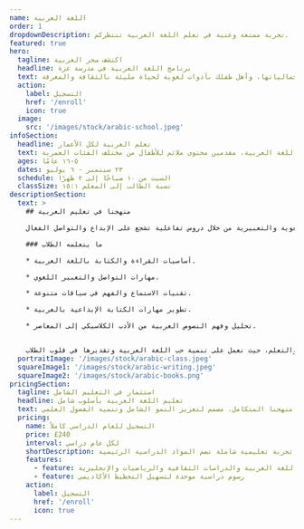```yaml
---
name: اللغة العربية
order: 1
dropdownDescription: تجربة ممتعة وغنية في تعلم اللغة العربية تنتظركم.
featured: true
hero:
  tagline: اكتشف سحر العربية
  headline: برنامج اللغة العربية في مدرسة عزة
  text: انضم إلينا في رحلة اكتشاف اللغة العربية، من أساسياتها إلى جمالياتها، وأهل طفلك بأدوات لغوية لحياة مليئة بالثقافة والمعرفة.
  action:
    label: التسجيل
    href: '/enroll'
    icon: true
  image:
    src: '/images/stock/arabic-school.jpeg'
infoSection:
  headline: تعلم العربية لكل الأعمار
  text: في برنامج عزة، نغوص في أعماق اللغة العربية، مقدمين محتوى ملائم للأطفال من مختلف الفئات العمرية.
  ages: ٥-١٦ عامًا
  dates: ٢٣ سبتمبر - ٦ يوليو
  schedule: السبت من ١٠ صباحًا إلى ٢ ظهرًا
  classSize: نسبة الطالب إلى المعلم ١٥:١
descriptionSection:
  text: >
    ## منهجنا في تعليم العربية

    يتناول منهجنا مختلف جوانب اللغة العربية، من الخط إلى فنون الكلام. نهدف إلى تنمية مهارات الطلاب اللغوية والتعبيرية من خلال دروس تفاعلية تشجع على الإبداع والتواصل الفعال.

    ### ما يتعلمه الطلاب

    * أساسيات القراءة والكتابة باللغة العربية.

    * مهارات التواصل والتعبير اللغوي.

    * تقنيات الاستماع والفهم في سياقات متنوعة.

    * تطوير مهارات الكتابة الإبداعية بالعربية.

    * تحليل وفهم النصوص العربية من الأدب الكلاسيكي إلى المعاصر.


    نسعى في مدرسة عزة لتوفير بيئة تعليمية تحفز على الاستكشاف والتعلم، حيث نعمل على تنمية حب اللغة العربية وتقديرها في قلوب الطلاب.
  portraitImage: '/images/stock/arabic-class.jpeg'
  squareImage1: '/images/stock/arabic-writing.jpeg'
  squareImage2: '/images/stock/arabic-books.png'
pricingSection:
  tagline: استثمار في التعليم الشامل
  headline: تعليم اللغة العربية بأسلوب شامل
  text: اختبر تجربة تعليمية غنية مع منهجنا المتكامل، مصمم لتعزيز النمو الشامل وتنمية الفضول العلمي.
  pricing:
    name: التسجيل للعام الدراسي كاملاً
    price: £240
    interval: لكل عام دراسي
    shortDescription: تجربة تعليمية شاملة تضم المواد الدراسية الرئيسية
    features:
      - feature: منهج شامل يتضمن اللغة العربية والدراسات الثقافية والرياضيات والإنجليزية
      - feature: رسوم دراسية موحدة لتسهيل التخطيط الأكاديمي
    action:
      label: التسجيل
      href: '/enroll'
      icon: true
---
```

